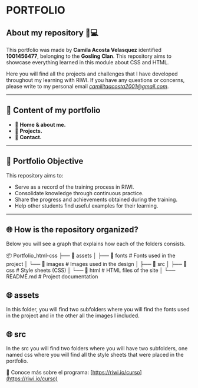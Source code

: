 # **PORTFOLIO**

## **About my repository 🧠💻**

This portfolio was made by **Camila Acosta Velasquez** identified **1001456477**, belonging to the **Gosling Clan**. This repository aims to showcase everything learned in this module about CSS and HTML.  

Here you will find all the projects and challenges that I have developed throughout my learning with RIWI. If you have any questions or concerns, please write to my personal email *camilitaacosta2001@gmail.com*.

---

## **📁 Content of my portfolio**

- 📝 **Home & about me.**
- 🚀 **Projects.**
- 📝 **Contact.**

---

## **🎯 Portfolio Objective**

This repository aims to:

- Serve as a record of the training process in RIWI.
- Consolidate knowledge through continuous practice.
- Share the progress and achievements obtained during the training. 
- Help other students find useful examples for their learning.

---

## 🌐 **How is the repository organized?**

Below you will see a graph that explains how each of the folders consists.

📦 Portfolio_html-css
├── 📁 assets
│   ├── 📁 fonts        # Fonts used in the project
│   └── 📁 images       # Images used in the design
│
├── 📁 src
│   ├── 📁 css          # Style sheets (CSS)
│   └── 📁 html         # HTML files of the site
│
└── README.md           # Project documentation

## 🌐 **assets**

In this folder, you will find two subfolders where you will find the fonts used in the project and in the other all the images I included.

## 🌐 **src**

In the src you will find two folders where you will have two subfolders, one named css where you will find all the style sheets that were placed in the portfolio.

🔗 Conoce más sobre el programa: [https://riwi.io/curso](https://riwi.io/curso)
